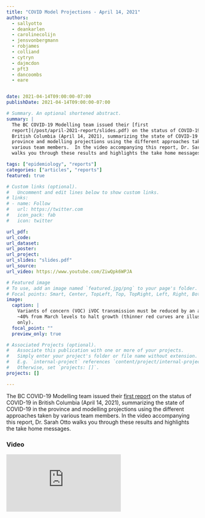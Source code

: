 ```yaml
---
title: "COVID Model Projections - April 14, 2021"
authors:
  - sallyotto
  - deankarlen
  - carolinecolijn
  - jensvonbergmann
  - robjames
  - colliand
  - cytryn
  - dajmcdon
  - pft3
  - dancoombs
  - eare


date: 2021-04-14T09:00:00-07:00
publishDate: 2021-04-14T09:00:00-07:00

# Summary. An optional shortened abstract.
summary: |
  The BC COVID-19 Modelling team issued their [first
  report](/post/april-2021-report/slides.pdf) on the status of COVID-19 in
  British Columbia (April 14, 2021), summarizing the state of COVID-19 in the
  province and modelling projections using the different approaches taken by
  various team members.  In the video accompanying this report, Dr. Sarah Otto
  walks you through these results and highlights the take home messages.

tags: ["epidemiology", "reports"]
categories: ["articles", "reports"]
featured: true

# Custom links (optional).
#   Uncomment and edit lines below to show custom links.
# links:
# - name: Follow
#   url: https://twitter.com
#   icon_pack: fab
#   icon: twitter

url_pdf:
url_code:
url_dataset:
url_poster:
url_project:
url_slides: "slides.pdf"
url_source:
url_video: https://www.youtube.com/ZiwQpk6WPJA

# Featured image
# To use, add an image named `featured.jpg/png` to your page's folder. 
# Focal points: Smart, Center, TopLeft, Top, TopRight, Left, Right, BottomLeft, Bottom, BottomRight.
image:
  caption: |
    Variants of concern (VOC) iVOC transmission must be reduced by an additional
    ~40% from March levels to halt growth (thinner red curves are illustrations
    only).
  focal_point: ""
  preview_only: true

# Associated Projects (optional).
#   Associate this publication with one or more of your projects.
#   Simply enter your project's folder or file name without extension.
#   E.g. `internal-project` references `content/project/internal-project/index.md`.
#   Otherwise, set `projects: []`.
projects: []

---
```

The BC COVID-19 Modelling team issued their [first report](slides.pdf) on the
status of COVID-19 in British Columbia (April 14, 2021), summarizing the state
of COVID-19 in the province and modelling projections using the different
approaches taken by various team members.  In the video accompanying this report,
Dr. Sarah Otto walks you through these results and highlights the take home
messages.

### Video
<div class="youtube-container">
<iframe src="https://www.youtube.com/embed/ZiwQpk6WPJA" title="YouTube video player" frameborder="0" allow="accelerometer; autoplay; clipboard-write; encrypted-media; gyroscope; picture-in-picture" allowfullscreen class="video"></iframe>
</div>


